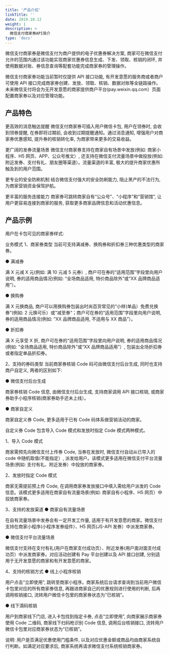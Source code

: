 ```yaml
---
title: '产品介绍'
linkTitle: ''
date: 2019.10.12
weight: 1
description: >
  微信支付商家券API简介
type: 'docs'
---
```


微信支付商家券是微信支付为商户提供的电子优惠券解决方案, 商家可在微信支付允许的范围内通过该功能实现商家优惠券信息生成、下发、领取、核销的闭环, 并使用数据对账、券信息查询等配套功能完成商家券的管理操作。

微信支付商家券功能当前暂时仅提供 API 接口功能, 有开发意愿的服务商或者商户可使用 API 接口完成商家券创建、发放、领取、核销、数据对账等全链路操作。未来微信支付将会为无开发意愿的商家提供商户平台(pay.weixin.qq.com）页面配置商家券以及对应管理功能。

## 产品特色

更高效的消息触达提醒
微信支付商家券可插入用户微信卡包, 用户在领券时, 会收到领券提醒, 在券即将过期前, 会收到过期提醒通知。通过消息通知, 增强用户对商家券优惠感知, 提升券的核销转化率, 为商家带来更多的交易收益。

更广阔的发券流量场景
微信支付商家券支持在商家自有场景中发放(例如: 商家小程序、H5 网页、APP、公众号推文）, 还支持在微信支付流量场景中做投放(例如: 附近发券、支付有礼、朋友圈等渠道）。流量渠道的丰富, 极大的提升商家优惠所触及到的用户范围。

更专业的安全防刷机制
结合微信支付强大的安全防刷能力, 阻止黑产的不法行为, 为商家营销资金保驾护航。

更丰富的服务连接能力
商家券可跳转商家自有“公众号”、“小程序”和“营销馆”, 让用户更容易连接到商家的服务, 获取更多商家品牌信息和活动优惠信息。

## 产品示例

用户在卡包可见的商家券样式:

业务模式
1、商家券类型
当前可支持满减券、换购券和折扣券三种优惠类型的商家券。

● 满减券

满 X 元减 X 元(例如: 满 10 元减 5 元券）, 商户可在券的“适用范围”字段里向用户说明, 券的适用商品情况(例如: “全场商品适用, 特价商品除外”或“XX 品牌商品适用”）。

● 换购券

满 X 元换商品, 商户可以用换购券包装出时尚百货常见的“小样(单品）免费兑换券”(例如: 2 元换可乐）或“减至券“；商户可在券的“适用范围”字段里向用户说明, 券的适用商品情况(例如: “XX 品牌商品适用, 不适用与 XX 商品”）。

● 折扣券

满 X 元享受 X 折, 商户可在券的“适用范围”字段里向用户说明, 券的适用商品情况(例如: “全场商品适用, 特价商品除外”或“XX 品牌商品适用”）, 包装出全场折扣券或者指定单品折扣券。

2、支持的券码类型
当前商家券核销 Code 码可由微信支付后台生成, 同时也支持商户自定义, 两者的区别如下:

● 微信支付后台生成

商家券核销 Code 信息, 由微信支付后台生成, 支持商家调用 API 接口核销, 或商家券助手小程序核销(商家券助手还未上线）。

● 商家自定义

商家自定义券 Code, 更多适用于已有 Code 码体系做营销活动的商家。

自定义券 Code 包含导入 Code 模式和发放时指定 Code 模式两种模式。

1、导入 Code 模式

商家需预先向微信支付上传券 Code, 当券在发放时, 微信支付自动从已导入的 code 中随机取值(不能指定）, 派发给用户。该模式更多适用在微信支付平台流量场景(例如: 支付有礼、附近发券）中投放的商家券。

2、发放时指定 Code 模式

商家无需提前预上传 Code, 在调用商家券发放接口中填入需给用户派发的 Code 信息。该模式更多适用在商家自有流量场景(例如: 商家自有小程序、H5 网页）中投放商家券。

3、支持的发放渠道
● 商家自有流量场景

在自有流量场景中发券会有一定开发工作量, 适用于有开发意愿的商家。微信支付支持在商家小程序(小程序发券组件）、H5 网页(JS-API 发券）中派发商家券。

● 微信支付平台流量场景

微信支付支持在支付有礼(用户在商家支付成功页）、附近发券(用户面对面支付成功页）中派发商家券。对应活动创建有 Pay 平台创建以及 API 接口创建, 分别适用于无开发意愿的商家和有开发意愿的商家。

4、支持的核销方式
● 线上小程序核销

用户点击“立即使用”, 跳转至商家小程序。商家系统后台请求查询到当前用户微信卡包里对应的所有商家券信息, 再跟进商家自己的优惠规则进行使用的判断, 后再调用核销接口, 流转用户微信卡包里的商家券状态为“已核销”。

● 线下滴码核销

用户到商家线下门店, 进入卡包找到指定卡券, 点击“立即使用”, 向商家展示商家券使用 Code 二维码, 商家线下扫码枪识别 Code 信息, 调用后台核销接口, 流转用户微信卡包里对应商家券状态为“已核销”。

说明: 用户是否满足优惠使用门槛条件, 以及对应优惠金额或商品均由商家系统自行判断。如满足对应要求后, 商家系统再请求微信支付系统核销商家券。
